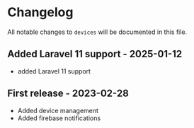 # Changelog

All notable changes to `devices` will be documented in this file.

## Added Laravel 11 support - 2025-01-12

- added Laravel 11 support

## First release - 2023-02-28

- Added device management
- Added firebase notifications
